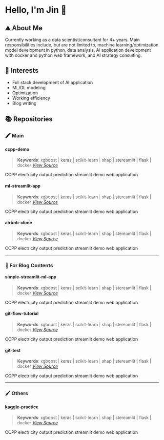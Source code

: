 # Hello, I'm Jin :bagel:

## :mountain: About Me

Currently working as a data scientist/consultant for 4+ years. Main responsibilities include, but are not limited to, machine learning/optimization model development in python, data analysis, AI application development with docker and python web framework, and AI strategy consulting.

## :dart: Interests

- Full stack development of AI application
- ML/DL modeling
- Optimization
- Working efficiency
- Blog writing

## :books: Repositories


### :fountain_pen: Main

#### ccpp-demo
> **Keywords**: xgboost | keras | scikit-learn | shap | stereamlit | flask | docker *[View Source](https://github.com/jinwoo1990/ccpp-demo)*

CCPP electricity output prediction streamlit demo web application

#### ml-streamlit-app
> **Keywords**: xgboost | keras | scikit-learn | shap | stereamlit | flask | docker *[View Source](https://github.com/jinwoo1990/ccpp-demo)*

CCPP electricity output prediction streamlit demo web application

#### airbnb-clone
> **Keywords**: xgboost | keras | scikit-learn | shap | stereamlit | flask | docker *[View Source](https://github.com/jinwoo1990/ccpp-demo)*

CCPP electricity output prediction streamlit demo web application

---

### :memo: For Blog Contents

#### simple-streamlit-ml-app
> **Keywords**: xgboost | keras | scikit-learn | shap | stereamlit | flask | docker *[View Source](https://github.com/jinwoo1990/ccpp-demo)*

CCPP electricity output prediction streamlit demo web application

#### git-flow-tutorial
> **Keywords**: xgboost | keras | scikit-learn | shap | stereamlit | flask | docker *[View Source](https://github.com/jinwoo1990/ccpp-demo)*

CCPP electricity output prediction streamlit demo web application

#### git-test
> **Keywords**: xgboost | keras | scikit-learn | shap | stereamlit | flask | docker *[View Source](https://github.com/jinwoo1990/ccpp-demo)*

CCPP electricity output prediction streamlit demo web application

---

### :paintbrush: Others

#### kaggle-practice
> **Keywords**: xgboost | keras | scikit-learn | shap | stereamlit | flask | docker *[View Source](https://github.com/jinwoo1990/ccpp-demo)*

CCPP electricity output prediction streamlit demo web application

